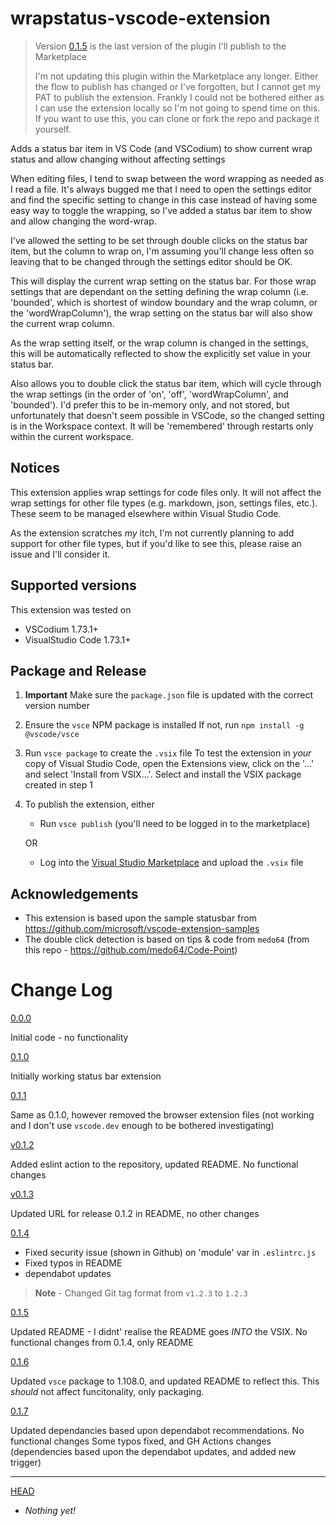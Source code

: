 # wrapstatus-vscode-extension

>Version [0.1.5](https://github.com/grahammkelly/wrapstatus-vscode-extension/tree/0.1.5) is the last version of the plugin I'll publish to the Marketplace
>
>I'm not updating this plugin within the Marketplace any longer. Either the flow to publish has changed or I've forgotten, but I cannot get my PAT to publish the extension. Frankly I could not be bothered either as I can use the extension locally so I'm not going to spend time on this. If you want to use this, you can clone or fork the repo and package it yourself.

Adds a status bar item in VS Code (and VSCodium) to show current wrap status and allow changing without affecting settings

When editing files, I tend to swap between the word wrapping as needed as I read a file. It's always bugged me that I need to open the settings editor and find the specific setting to change in this case instead of having some easy way to toggle the wrapping, so I've added a status bar item to show and allow changing the word-wrap.

I've allowed the setting to be set through double clicks on the status bar item, but the column to wrap on, I'm assuming you'll change less often so leaving that to be changed through the settings editor should be OK.

This will display the current wrap setting on the status bar. For those wrap settings that are dependant on the setting defining the wrap column (i.e. 'bounded', which is shortest of window boundary and the wrap column, or the 'wordWrapColumn'), the wrap setting on the status bar will also show the current wrap column.

As the wrap setting itself, or the wrap column is changed in the settings, this will be automatically reflected to show the explicitly set value in your status bar.

Also allows you to double click the status bar item, which will cycle through the wrap settings (in the order of 'on', 'off', 'wordWrapColumn', and 'bounded'). I'd prefer this to be in-memory only, and not stored, but unfortunately that doesn't seem possible in VSCode, so the changed setting is in the Workspace context. It will be 'remembered' through restarts only within the current workspace.

## Notices
This extension applies wrap settings for code files only. It will not affect the wrap settings for other file types (e.g. markdown, json, settings files, etc.). These seem to be managed elsewhere within Visual Studio Code. 

As the extension scratches _my_ itch, I'm not currently planning to add support for other file types, but if you'd like to see this, please raise an issue and I'll consider it.

## Supported versions
This extension was tested on 
* VSCodium 1.73.1+
* VisualStudio Code 1.73.1+

## Package and Release
1. **Important** Make sure the `package.json` file is updated with the correct version number
2. Ensure the `vsce` NPM package is installed
   If not, run `npm install -g @vscode/vsce`
3. Run `vsce package` to create the `.vsix` file
   To test the extension in _your_ copy of Visual Studio Code, open the Extensions view, click on the '...' and select 'Install from VSIX...'. Select and install the VSIX package created in step 1
4. To publish the extension, either
   - Run `vsce publish` (you'll need to be logged in to the marketplace)

   OR

   - Log into the [Visual Studio Marketplace](https://marketplace.visualstudio.com/manage) and upload the `.vsix` file

## Acknowledgements
- This extension is based upon the sample statusbar from https://github.com/microsoft/vscode-extension-samples
- The double click detection is based on tips & code from `medo64` (from this repo - https://github.com/medo64/Code-Point)


# Change Log
[0.0.0](https://github.com/grahammkelly/wrapstatus-vscode-extension/tree/0.0.0) 

Initial code - no functionality

[0.1.0](https://github.com/grahammkelly/wrapstatus-vscode-extension/tree/0.1.0) 

Initially working status bar extension

[0.1.1](https://github.com/grahammkelly/wrapstatus-vscode-extension/tree/0.1.1) 

Same as 0.1.0, however removed the browser extension files (not working and I don't use `vscode.dev` enough to be bothered investigating)

[v0.1.2](https://github.com/grahammkelly/wrapstatus-vscode-extension/tree/v0.1.2) 

Added eslint action to the repository, updated README. No functional changes

[v0.1.3](https://github.com/grahammkelly/wrapstatus-vscode-extension/tree/v0.1.3) 

Updated URL for release 0.1.2 in README, no other changes

[0.1.4](https://github.com/grahammkelly/wrapstatus-vscode-extension/tree/0.1.4) 

- Fixed security issue (shown in Github) on 'module' var in `.eslintrc.js`
- Fixed typos in README
- dependabot updates

> **Note** - Changed Git tag format from `v1.2.3` to `1.2.3`

[0.1.5](https://github.com/grahammkelly/wrapstatus-vscode-extension/tree/0.1.5)

Updated README - I didnt' realise the README goes _INTO_ the VSIX. No functional changes from 0.1.4, only README

[0.1.6](https://github.com/grahammkelly/wrapstatus-vscode-extension/tree/0.1.6)

Updated `vsce` package to 1.108.0, and updated README to reflect this. This _should_ not affect funcitonality, only packaging.

[0.1.7](https://github.com/grahammkelly/wrapstatus-vscode-extension/tree/0.1.7)

Updated dependancies based upon dependabot recommendations. No functional changes
Some typos fixed, and GH Actions changes (dependencies based upon the dependabot updates, and added new trigger)


---

[HEAD](https://github.com/grahammkelly/wrapstatus-vscode-extension) 

- _Nothing yet!_

